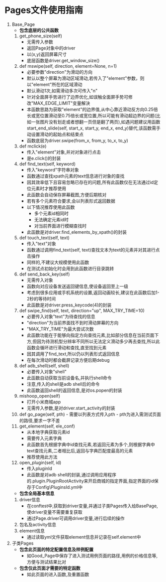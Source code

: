 # Pages文件使用指南
1. Base_Page
   - **包含底层的公共函数**
    1. get_phone_size(self) 
        - 无需传入参数
        - 返回Page对象中的driver
        - 以(x,y)返回屏幕尺寸
        - 底层函数是driver.get_window_size()
    2. def mswipe(self, direction, element=None, n=1)
        - 必要参数"direction"为滑动的方向
        - 默认以整个屏幕为滑动区域滑动,若传入了"element"参数，则以"element"所在的区域滑动
        - 默认滑动1次,如需滑动多次可传入"n"
        - 针对全面屏手势进行了边界优化,如误触全面屏手势可修改"MAX_EDGE_LIMIT"变量解決
        - 本函数思路为获取"element"的边界值,从中心靠近滑动反方向0.25倍长或宽位置滑动至0.75倍长或宽位置,所以可能有滑动超边界的问题(比如一张图片没有划走或者想翻一页但是翻了两页),如遇问题建议用函数start_end_slide(self, start_x, start_y, end_x, end_y)替代,该函数需手动设置滑动的起始点和结束点
        - 函数底层为driver.swipe(from_x, from_y, to_x, to_y)
    3. def mclick(e)
        - 传入"element"对象,并对对象进行点击
        - 是e.click()的封装
    4. def find_text(self, keyword)
        - 传入"keyword"字符串对象
        - 函数通过查找xpath元素的text信息进行对象的查找
        - 因其效率低下且容易忽略已存在的问题,所有此函数仅在无法通过id定位元素时才推荐使用
        - 此函数会自动保存屏幕截图,方便后期核对
        - 若有多个元素符合要求,会以列表形式返回数据
        - 以下情况推荐使用此函数
           - 多个元素id相同时
           - 无法确定元素id时
           - 对当前界面进行模糊查找时
        - 此函数是对driver.find_elements_by_xpath()的封装
    5. def touch_text(self, text)
        - 传入"text"对象
        - 函数通过调用find_text(self, text)查找文本为text的元素并对其进行点击操作
        - 同样的,不建议大规模使用此函数
        - 在测试点初始化时会用到此函数进行目录跳转
    6. def send_back_key(self)
        - 无需传入对象
        - 函数向对应设备发送返回键信息,使设备返回至上一级
        - 考虑到很多应用或手机系统的设置,返回动画较长,建议在此函数后加1-2秒的等待时间
        - 此函数是对driver.press_keycode(4)的封装
    7. def swipe_find(self, text, direction="up", MAX_TRY_TIME=10)
        - 必要传入对象"text"为待查找的信息
        - "direction"为当前界面找不到时滑动屏幕的方向
        - "MAX_TRY_TIME"为最大尝试次数
        - 此函数功能在于能够向指定方向查找元素,比如部分信息在当前页面下方,但因为待测机型分辨率不同所以无法定义滑动多少再去查找,所以此函数会循环进行滑动和查找,直至找到元素
        - 因其调用了find_text,所以仍以列表形式返回信息
        - 在每次滑动时都会截屏记录方便后期debug
    8. def adb_shell(self, shell)
        - 必要传入对象"shell"
        - 此函数自动获取当前设备名,并执行shell命令
        - 注意,传入的shell是adb shell后的命令
        - 此函数返回shell的返回信息,是对os.popen的封装
    9. mishoop_open(self)
        - 打开小米商城app
        - 无需传入参数,是对driver.start_activity的封装
    10.  def go_page(self, pth)
        - 需要以列表方式传入pth
        - pth为进入需测试页面的路径,要求一字不差
    11. get_element(self, ele_conf)
        - 从本地字典获取元素id
        - 需要传入元素字典
        - 此函数首先根据字典中id查找元素,若返回元素为多个,则根据字典中text查找元素,二者相比后,返回与字典匹配度最高的元素
        - 推荐使用此方法
    12. open_plugin(self, id)
        - 传入pluginId
        - 此函数是对adb shell的封装,通过调用应用程序的.plugin.PluginRootActivity来开启商城的指定界面,指定界面的id保存于Config\PluginsId.yml中
   - **包含全局基本信息**
    1. driver信息
        - 在conftest中,获取到driver变量,并通过子类Pages传入给BasePage,使driver变量不需要重复获取
        - 通过Page.driver可调用driver变量,进行后续的操作
    2. 包名及activity信息
    3. element信息
        - 通过读取yml文件获取element信息并记录在self.element中
2. 子类Pages
    - **包含此页面的特定配置信息及样例配置**
       - 如Good_Page中保存了进入测试用例页面的路径,用例的价格信息等,方便与测试结果比对
    - **包含仅此页面才需要的特定函数**
       - 如此页面的进入函数,及重置函数
